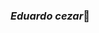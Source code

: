 ### *Eduardo cezar*👋

<!--
**cn1a2304/cn1a2304** is a ✨ _special_ ✨ repository because its `README.md` (this file) appears on your GitHub profile.

Here are some ideas to get you started:

- 🔭 I’m currently working on ...
- 🌱 I’m currently learning ...
- 👯 I’m looking to collaborate on ...
- 🤔 I’m looking for help with ...
- 💬 Ask me about ...
- 📫 How to reach me: ...
- 😄 Pronouns: ...
- ⚡ Fun fact: ...
- bem vindo ao meu perfil

- sou aluno do 1ano A

- no  colegio Civico Militar Professor Custodio Netto

- tenho 16 anos 

-sou alto

-gosto de jogar video game ou mecher no pc -

-gosto tbm de mecher com coisas eletronicas
